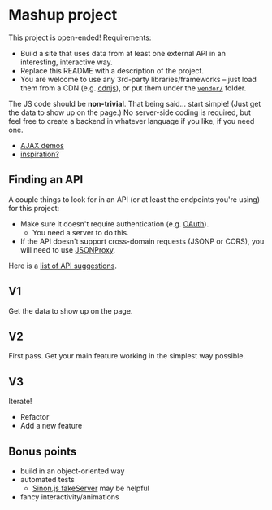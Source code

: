 # Mashup project

This project is open-ended! Requirements:

* Build a site that uses data from at least one external API in an interesting, interactive way.
* Replace this README with a description of the project.
* You are welcome to use any 3rd-party libraries/frameworks – just load them from a CDN (e.g. [cdnjs](http://cdnjs.com)), or put them under the [`vendor/`](vendor/) folder.

The JS code should be **non-trivial**. That being said... start simple! (Just get the data to show up on the page.) No server-side coding is required, but feel free to create a backend in whatever language if you like, if you need one.

* [AJAX demos](https://github.com/advanced-js/deck/tree/gh-pages/demos/ajax)
* [inspiration?](http://www.programmableweb.com/mashups)

## Finding an API

A couple things to look for in an API (or at least the endpoints you're using) for this project:

* Make sure it doesn't require authentication (e.g. [OAuth](http://oauth.net/)).
    * You need a server to do this.
* If the API doesn't support cross-domain requests (JSONP or CORS), you will need to use [JSONProxy](https://jsonp.afeld.me/).

Here is a [list of API suggestions](https://gist.github.com/afeld/4952991).

## V1

Get the data to show up on the page.

## V2

First pass. Get your main feature working in the simplest way possible.

## V3

Iterate!

* Refactor
* Add a new feature

## Bonus points

* build in an object-oriented way
* automated tests
    * [Sinon.js fakeServer](http://sinonjs.org/docs/#fakeServer) may be helpful
* fancy interactivity/animations
